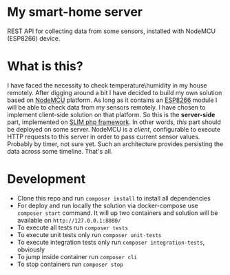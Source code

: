 # My smart-home server

REST API for collecting data from some sensors, installed with NodeMCU (ESP8266) device.

# What is this?

I have faced the necessity to check temperature\humidity in my house remotely. After digging around a bit I
have decided to build my own solution based on [NodeMCU](https://en.wikipedia.org/wiki/NodeMCU) platform. As long as it contains an [ESP8266](https://en.wikipedia.org/wiki/ESP8266) module
I will be able to check data from my sensors remotely. I have chosen to implement client-side solution on
that platform. So this is the **server-side** part, implemented on [SLIM php framework](https://www.slimframework.com/).
In other words, *this* part should be deployed on some server. NodeMCU is a *client*, configurable to execute HTTP requests to this server in order to pass current sensor values. Probably by timer, not sure yet.
Such an architecture provides persisting the data across some timeline. That's all.

# Development

- Clone this repo and run `composer install` to install all dependencies
- For deploy and run locally the solution via docker-compose use `composer start` command. It will up two containers and solution will be available on `http://127.0.0.1:8080/`
- To execute all tests run `composer tests`
- To execute unit tests only run `composer unit-tests`
- To execute integration tests only run `composer integration-tests`, obviously
- To jump inside container run `composer cli`
- To stop containers run `composer stop`
